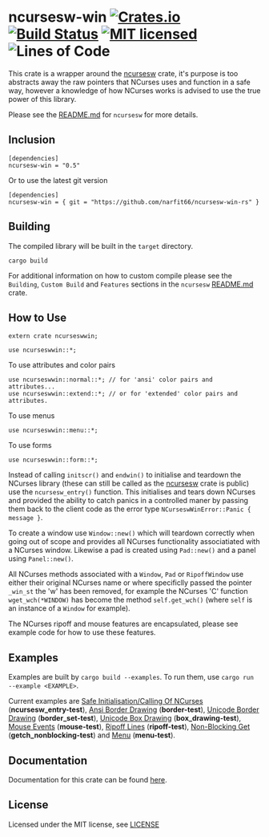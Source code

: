ncursesw-win [![Crates.io](https://img.shields.io/crates/v/ncursesw-win.svg)](https://crates.io/crates/ncursesw-win) [![Build Status](https://travis-ci.com/narfit66/ncursesw-win-rs.svg?branch=master)](https://travis-ci.com/narfit66/ncursesw-win-rs) [![MIT licensed](https://img.shields.io/badge/license-MIT-blue.svg)](https://crates.io/crates/ncursesw-win/LICENSE) ![Lines of Code](https://tokei.rs/b1/github/narfit66/ncursesw-win-rs?category=code)
============

This crate is a wrapper around the [ncursesw](https://crates.io/crates/ncursesw) crate, it's purpose is too abstracts away the raw pointers that NCurses uses and function in a safe way, however a knowledge of how NCurses works is advised to use the true power of this library.

Please see the [README.md](https://github.com/narfit66/ncursesw-rs/blob/master/README.md) for `ncursesw` for more details.

## Inclusion

```
[dependencies]
ncursesw-win = "0.5"
```
Or to use the latest git version
```
[dependencies]
ncursesw-win = { git = "https://github.com/narfit66/ncursesw-win-rs" }
```

## Building

The compiled library will be built in the `target` directory.

```
cargo build
```

For additional information on how to custom compile please see the `Building`, `Custom Build` and `Features` sections in the `ncursesw` [README.md](https://github.com/narfit66/ncursesw-rs/blob/master/README.md) crate.

## How to Use

```
extern crate ncurseswwin;

use ncurseswwin::*;
```

To use attributes and color pairs
```
use ncurseswwin::normal::*; // for 'ansi' color pairs and attributes...
use ncurseswwin::extend::*; // or for 'extended' color pairs and attributes.
```

To use menus
```
use ncurseswwin::menu::*;
```

To use forms
```
use ncurseswwin::form::*;
```

Instead of calling `initscr()` and `endwin()` to initialise and teardown the NCurses library (these can still be called as the [ncursesw](https://crates.io/crates/ncursesw) crate is public) use the `ncursesw_entry()` function. This initialises and tears down NCurses and provided the ability to catch panics in a controlled maner by passing them back to the client code as the error type `NCurseswWinError::Panic { message }`.

To create a window use `Window::new()` which will teardown correctly when going out of scope and provides all NCurses functionality associatiated with a NCurses window. Likewise a pad is created using `Pad::new()` and a panel using `Panel::new()`.

All NCurses methods associated with a `Window`, `Pad` or `RipoffWindow` use either their original NCurses name or where specificlly passed the pointer `_win_st` the 'w' has been removed, for example the NCurses 'C' function `wget_wch(*WINDOW)` has become the method `self.get_wch()` (where `self` is an instance of a `Window` for example).

The NCurses ripoff and mouse features are encapsulated, please see example code for how to use these features.

## Examples

Examples are built by `cargo build --examples`. To run them, use `cargo run --example <EXAMPLE>`.

Current examples are [Safe Initialisation/Calling Of NCurses](https://github.com/narfit66/ncursesw-win-rs/blob/master/examples/ncursesw_entry-test.rs) (**ncursesw_entry-test**), [Ansi Border Drawing](https://github.com/narfit66/ncursesw-win-rs/blob/master/examples/border-test.rs) (**border-test**), [Unicode Border Drawing](https://github.com/narfit66/ncursesw-win-rs/blob/master/examples/border_set-test.rs) (**border_set-test**), [Unicode Box Drawing](https://github.com/narfit66/ncursesw-win-rs/blob/master/examples/box_drawing-test.rs) (**box_drawing-test**), [Mouse Events](https://github.com/narfit66/ncursesw-win-rs/blob/master/examples/mouse-test.rs) (**mouse-test**), [Ripoff Lines](https://github.com/narfit66/ncursesw-win-rs/blob/master/examples/ripoff-test.rs) (**ripoff-test**), [Non-Blocking Get](https://github.com/narfit66/ncursesw-win-rs/blob/master/examples/getch_nonblocking-test.rs) (**getch_nonblocking-test**) and [Menu](https://github.com/narfit66/ncursesw-win-rs/blob/master/examples/menu-test.rs) (**menu-test**).

## Documentation

Documentation for this crate can be found [here](https://docs.rs/ncursesw-win).

## License

Licensed under the MIT license, see [LICENSE](https://github.com/narfit66/ncursesw-win-rs/blob/master/LICENSE)

